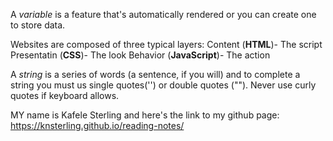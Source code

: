 A *variable* is a feature that's automatically rendered or you can create one to store data. 

Websites are composed of three typical layers:
Content (**HTML**)- The script
Presentatin (**CSS**)- The look
Behavior (**JavaScript**)- The action

A *string* is a series of words (a sentence, if you will) and to complete a string you must us single quotes('')
or double quotes ("").  Never use curly quotes if keyboard allows.

MY name is Kafele Sterling and here's the link to my github page: https://knsterling.github.io/reading-notes/
